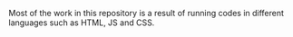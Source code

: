Most of the work in this repository is a result of running codes in different languages such as HTML, JS and CSS. 
